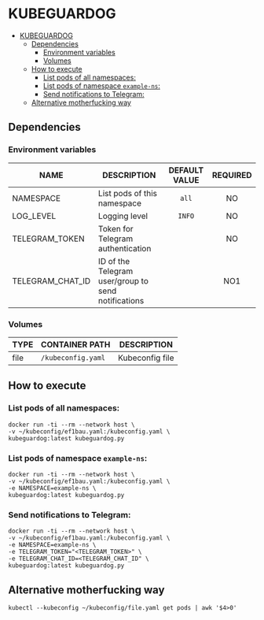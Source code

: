 # KUBEGUARDOG

- [KUBEGUARDOG](#kubeguardog)
  - [Dependencies](#dependencies)
    - [Environment variables](#environment-variables)
    - [Volumes](#volumes)
  - [How to execute](#how-to-execute)
    - [List pods of all namespaces:](#list-pods-of-all-namespaces)
    - [List pods of namespace `example-ns`:](#list-pods-of-namespace-example-ns)
    - [Send notifications to Telegram:](#send-notifications-to-telegram)
  - [Alternative motherfucking way](#alternative-motherfucking-way)

## Dependencies

### Environment variables

|**NAME**|**DESCRIPTION**|**DEFAULT VALUE**|**REQUIRED**|
|---|---|:---:|:---:|
|NAMESPACE|List pods of this namespace|`all`|NO|
|LOG_LEVEL|Logging level|`INFO`|NO|
|TELEGRAM_TOKEN|Token for Telegram authentication||NO|
|TELEGRAM_CHAT_ID|ID of the Telegram user/group to send notifications||NO1

### Volumes

|**TYPE**|**CONTAINER PATH**|**DESCRIPTION**|
|---|---|---|
|file|`/kubeconfig.yaml`|Kubeconfig file|

## How to execute

### List pods of all namespaces:

```shell
docker run -ti --rm --network host \
-v ~/kubeconfig/ef1bau.yaml:/kubeconfig.yaml \
kubeguardog:latest kubeguardog.py
```

### List pods of namespace `example-ns`:

```shell
docker run -ti --rm --network host \
-v ~/kubeconfig/ef1bau.yaml:/kubeconfig.yaml \
-e NAMESPACE=example-ns \
kubeguardog:latest kubeguardog.py
```

### Send notifications to Telegram:

```shell
docker run -ti --rm --network host \
-v ~/kubeconfig/ef1bau.yaml:/kubeconfig.yaml \
-e NAMESPACE=example-ns \
-e TELEGRAM_TOKEN="<TELEGRAM_TOKEN>" \
-e TELEGRAM_CHAT_ID=<TELEGRAM_CHAT_ID" \
kubeguardog:latest kubeguardog.py
```

## Alternative motherfucking way

```shell
kubectl --kubeconfig ~/kubeconfig/file.yaml get pods | awk '$4>0'
```

